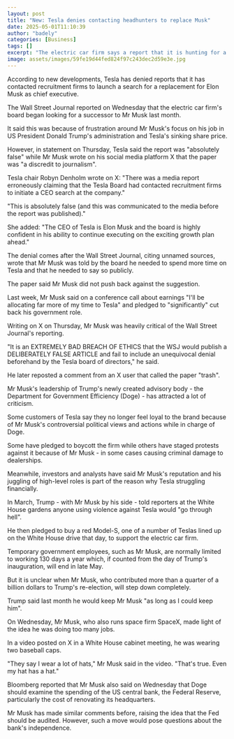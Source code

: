 ```yaml
---
layout: post
title: "New: Tesla denies contacting headhunters to replace Musk"
date: 2025-05-01T11:10:39
author: "badely"
categories: [Business]
tags: []
excerpt: "The electric car firm says a report that it is hunting for a successor is 'absolutely false'."
image: assets/images/59fe19d44fed824f97c243dec2d59e3e.jpg
---
```


According to new developments, Tesla has denied reports that it has contacted recruitment firms to launch a search for a replacement for Elon Musk as chief executive.

The Wall Street Journal reported on Wednesday that the electric car firm's board began looking for a successor to Mr Musk last month.

It said this was because of frustration around Mr Musk's focus on his job in US President Donald Trump's administration and Tesla's sinking share price.

However, in statement on Thursday, Tesla said the report was "absolutely false" while Mr Musk wrote on his social media platform X that the paper was "a discredit to journalism".

Tesla chair Robyn Denholm wrote on X: "There was a media report erroneously claiming that the Tesla Board had contacted recruitment firms to initiate a CEO search at the company."

"This is absolutely false (and this was communicated to the media before the report was published)."

She added: "The CEO of Tesla is Elon Musk and the board is highly confident in his ability to continue executing on the exciting growth plan ahead."

The denial comes after the Wall Street Journal, citing unnamed sources, wrote that Mr Musk was told by the board he needed to spend more time on Tesla and that he needed to say so publicly.

The paper said Mr Musk did not push back against the suggestion. 

Last week, Mr Musk said on a conference call about earnings "I'll be allocating far more of my time to Tesla" and pledged to "significantly" cut back his government role.

Writing on X on Thursday, Mr Musk was heavily critical of the Wall Street Journal's reporting.

"It is an EXTREMELY BAD BREACH OF ETHICS that the WSJ would publish a DELIBERATELY FALSE ARTICLE and fail to include an unequivocal denial beforehand by the Tesla board of directors," he said.

He later reposted a comment from an X user that called the paper "trash".

Mr Musk's leadership of Trump's newly created advisory body - the Department for Government Efficiency (Doge) - has attracted a lot of criticism.

Some customers of Tesla say they no longer feel loyal to the brand because of Mr Musk's controversial political views and actions while in charge of Doge.

Some have pledged to boycott the firm while others have staged protests against it because of Mr Musk - in some cases causing criminal damage to dealerships.

Meanwhile, investors and analysts have said Mr Musk's reputation and his juggling of high-level roles is part of the reason why Tesla struggling financially.

In March, Trump - with Mr Musk by his side - told reporters at the White House gardens anyone using violence against Tesla would "go through hell".

He then pledged to buy a red Model-S, one of a number of Teslas lined up on the White House drive that day, to support the electric car firm.

Temporary government employees, such as Mr Musk, are normally limited to working 130 days a year which, if counted from the day of Trump's inauguration, will end in late May.

But it is unclear when Mr Musk, who contributed more than a quarter of a billion dollars to Trump's re-election, will step down completely.

Trump said last month he would keep Mr Musk "as long as I could keep him".

On Wednesday, Mr Musk, who also runs space firm SpaceX, made light of the idea he was doing too many jobs. 

In a video posted on X in a White House cabinet meeting, he was wearing two baseball caps.

"They say I wear a lot of hats," Mr Musk said in the video. "That's true. Even my hat has a hat."

Bloomberg reported that Mr Musk also said on Wednesday that Doge should examine the spending of the US central bank, the Federal Reserve, particularly the cost of renovating its headquarters.

Mr Musk has made similar comments before, raising the idea that the Fed should be audited. However, such a move would pose questions about the bank's independence.

